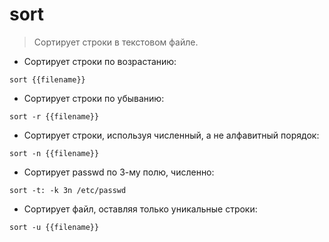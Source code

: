 # sort

> Сортирует строки в текстовом файле.

- Сортирует строки по возрастанию:

`sort {{filename}}`

- Сортирует строки по убыванию:

`sort -r {{filename}}`

- Сортирует строки, используя численный, а не алфавитный порядок:

`sort -n {{filename}}`

- Сортирует passwd по 3-му полю, численно:

`sort -t: -k 3n /etc/passwd`

- Сортирует файл, оставляя только уникальные строки:

`sort -u {{filename}}`
